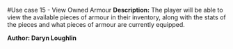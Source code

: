 #Use case 15 - View Owned Armour
**Description:**  The player will be able to view the available pieces of armour in their inventory, along with the stats of the pieces and what pieces of armour are currently equipped.

**Author: Daryn Loughlin**
